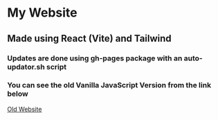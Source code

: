 # My Website

## Made using React (Vite) and Tailwind

### Updates are done using gh-pages package with an auto-updator.sh script

### You can see the old Vanilla JavaScript Version from the link below

[Old Website](https://mohammedsissa.github.io/old-mohsaid99)